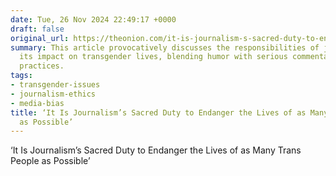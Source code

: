 ```yaml
---
date: Tue, 26 Nov 2024 22:49:17 +0000
draft: false
original_url: https://theonion.com/it-is-journalism-s-sacred-duty-to-endanger-the-lives-of-1850126997/
summary: This article provocatively discusses the responsibilities of journalism and
  its impact on transgender lives, blending humor with serious commentary on media
  practices.
tags:
- transgender-issues
- journalism-ethics
- media-bias
title: ‘It Is Journalism’s Sacred Duty to Endanger the Lives of as Many Trans People
  as Possible’
---
```


‘It Is Journalism’s Sacred Duty to Endanger the Lives of as Many Trans People as Possible’